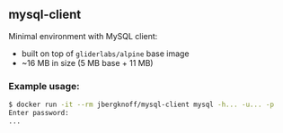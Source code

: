 ## mysql-client

Minimal environment with MySQL client:

* built on top of `gliderlabs/alpine` base image
* ~16 MB in size (5 MB base + 11 MB)

### Example usage:

```bash
$ docker run -it --rm jbergknoff/mysql-client mysql -h... -u... -p
Enter password: 
...
```
